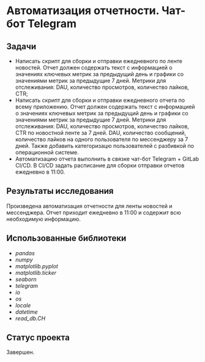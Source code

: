 # Автоматизация отчетности. Чат-бот Telegram

## Задачи
- Написать скрипт для сборки и отправки ежедневного по ленте новостей. Отчет должен содержать текст с информацией о значениях ключевых метрик за предыдущий день и графики со значениями метрик за предыдущие 7 дней. Метрики для отслеживания: DAU, количество просмотров, количество лайков, CTR;
- Написать скрипт для сборки и отправки ежедневного отчета по всему приложению. Отчет должен содержать текст с информацией о значениях ключевых метрик за предыдущий день и графики со значениями метрик за предыдущие 7 дней. Метрики для отслеживания: DAU, количество просмотров, количество лайков, CTR по новостной ленте за 7 дней. DAU, количество сообщений, количество лайков на одного пользователя по мессенджеру за 7 дней. Также добавить категоризацю пользователей с разбивкой по операционной системе. 
- Автоматизацию отчета выполнить в связке чат-бот Telegram + GitLab CI/CD. В CI/CD задать расписание для сборки отправки отчетов ежедневно в 11:00.

## Результаты исследования
Произведена автоматизация отчетности для ленты новостей и мессенджера. Отчет приходит ежедневно в 11:00 и содержит всю необходимую информацию.

## Использованные библиотеки
- *pandas*
- *numpy*
- *matplotlib.pyplot*
- *matplotlib.ticker*
- *seaborn*
- *telegram*
- *io*
- *os*
- *locale*
- *datetime*
- *read_db.CH*

## Статус проекта
Завершен.
